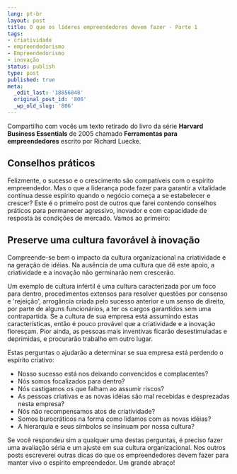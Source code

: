 ```yaml
---
lang: pt-br
layout: post
title: O que os líderes empreendedores devem fazer - Parte 1
tags:
- criatividade
- empreendedorismo
- Empreendedorismo
- inovação
status: publish
type: post
published: true
meta:
  _edit_last: '18856848'
  original_post_id: '806'
  _wp_old_slug: '806'
---
```

<p>Compartilho com vocês um texto retirado do livro da série <strong>Harvard Business Essentials</strong> de 2005 chamado <strong>Ferramentas para empreendedores</strong> escrito por Richard Luecke.</p>
<h2>Conselhos práticos</h2>
<p>Felizmente, o sucesso e o crescimento são compatíveis com o espírito empreendedor. Mas o que a liderança pode fazer para garantir a vitalidade contínua desse espírito quando o negócio começa a se estabelecer e crescer? Este é o primeiro post de outros que farei contendo conselhos práticos para permanecer agressivo, inovador e com capacidade de resposta às condições de mercado. Vamos ao primeiro:</p>
<h2>Preserve uma cultura favorável à inovação</h2>
<p>Compreende-se bem o impacto da cultura organizacional na criatividade e na geração de idéias. Na ausência de uma cultura que dê este apoio, a criatividade e a inovação não germinarão nem crescerão.</p>
<p>Um exemplo de cultura infértil é uma cultura caracterizada por um foco para dentro, procedimentos extensos para resolver questões por consenso e 'rejeição', arrogância criada pelo sucesso anterior e um senso de direito, por parte de alguns funcionários, a ter os cargos garantidos sem uma contrapartida. Se a cultura de sua empresa está assumindo estas características, então é pouco provável que a criatividade e a inovação floresçam. Pior ainda, as pessoas mais inventivas ficarão desestimuladas e deprimidas, e procurarão trabalho em outro lugar.</p>
<p>Estas perguntas o ajudarão a determinar se sua empresa está perdendo o espírito criativo:</p>
<ul>
	<li>Nosso sucesso está nos deixando convencidos e complacentes?</li>
	<li>Nós somos focalizados para dentro?</li>
	<li>Nós castigamos os que falham ao assumir riscos?</li>
	<li>As pessoas criativas e as novas idéias são mal recebidas e desprezadas nesta empresa?</li>
	<li>Nós não recompensamos atos de criatividade?</li>
	<li>Somos burocráticos na forma como lidamos com as novas idéias?</li>
	<li>A hierarquia e seus símbolos se insinuam por nossa cultura?</li>
</ul>
<p>Se você respondeu sim a qualquer uma destas perguntas, é preciso fazer uma avaliação séria e um ajuste em sua cultura organizacional.
Nos outros posts escreverei outras dicas do que os empreendedores devem fazer para manter vivo o espírito empreendedor.
Um grande abraço!</p>
